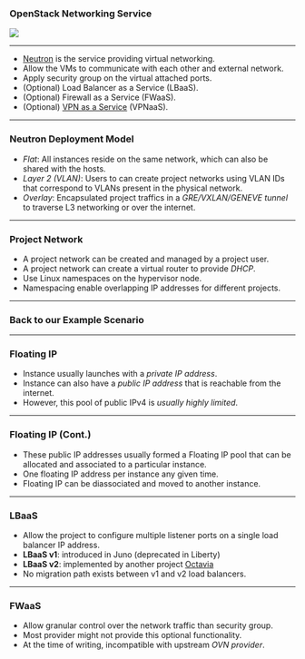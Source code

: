 ### <span class="color-openstack-red">OpenStack</span> Networking Service

![](https://techcrunch.com/wp-content/uploads/2016/10/networktopology.jpg)

---

- [Neutron](https://docs.openstack.org/neutron/latest/) is the service providing virtual networking.
- Allow the VMs to communicate with each other and external network.
- Apply security group on the virtual attached ports.
- (Optional) Load Balancer as a Service (LBaaS).
- (Optional) Firewall as a Service (FWaaS).
- (Optional) [VPN as a Service](https://docs.openstack.org/neutron-vpnaas/latest) (VPNaaS).

---

### <span class="color-yellow-400">Neutron Deployment Model</span>

- _Flat_: All instances reside on the same network, which can also be shared with the hosts.
- _Layer 2 (VLAN)_: Users to can create project networks using VLAN IDs that correspond to VLANs present in the physical network.
- _Overlay_: Encapsulated project traffics in a _GRE/VXLAN/GENEVE tunnel_ to traverse L3 networking or over the internet.

---

### <span class="color-yellow-400">Project Network</span>

- A project network can be created and managed by a project <span class="color-yellow-400">user</span>.
- A project network can create a virtual router to provide _DHCP_.
- Use Linux namespaces on the hypervisor node.
- Namespacing enable overlapping IP addresses for different projects.

---

### Back to our <span class="color-yellow-400">Example Scenario</span>

---

### <span class="color-yellow-400">Floating IP</span>

- Instance usually launches with a _private IP address_.
- Instance can also have a _public IP address_ that is reachable from the internet.
- However, this pool of public IPv4 is _usually highly limited_.

---

### <span class="color-yellow-400">Floating IP (Cont.)</span>
- These public IP addresses usually formed a <span class="color-yellow-400">Floating IP</span> pool that can be allocated and associated to a particular instance.
- One floating IP address per instance any given time.
- Floating IP can be diassociated and moved to another instance.

---

### <span class="color-yellow-400">LBaaS</span>

- Allow the project to configure multiple listener ports on a single load balancer IP address.
- **LBaaS v1**: introduced in Juno (deprecated in Liberty)
- **LBaaS v2**: implemented by another project [Octavia](https://docs.openstack.org/octavia/latest/)
- No migration path exists between v1 and v2 load balancers.

---

### <span class="color-yellow-400">FWaaS</span>

- Allow granular control over the network traffic than <span class="color-yellow-400">security group</span>.
- Most provider might not provide this optional functionality.
- At the time of writing, incompatible with upstream _OVN provider_.